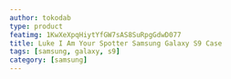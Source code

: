 ```yaml
---
author: tokodab
type: product
featimg: 1KwXeXpqHiytYfGW7sAS8SuRpgGdwD077
title: Luke I Am Your Spotter Samsung Galaxy S9 Case
tags: [samsung, galaxy, s9]
category: [samsung]
---
```

